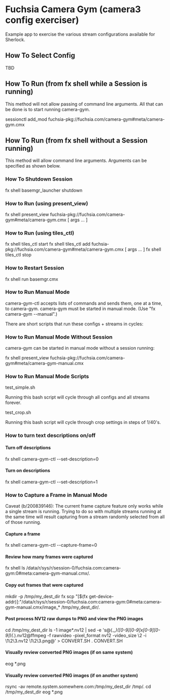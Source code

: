 # Fuchsia Camera Gym (camera3 config exerciser)
Example app to exercise the various stream configurations available for Sherlock.

## How To Select Config

TBD

## How To Run (from fx shell while a Session is running)
This method will not allow passing of command line arguments.
All that can be done is to start running camera-gym.

sessionctl add_mod fuchsia-pkg://fuchsia.com/camera-gym#meta/camera-gym.cmx

## How To Run (from fx shell without a Session running)
This method will allow command line arguments.
Arguments can be specified as shown below.

### How To Shutdown Session

fx shell basemgr_launcher shutdown

### How to Run (using present_view)

fx shell present_view fuchsia-pkg://fuchsia.com/camera-gym#meta/camera-gym.cmx [ args ... ]

### How to Run (using tiles_ctl)

fx shell tiles_ctl start
fx shell tiles_ctl add fuchsia-pkg://fuchsia.com/camera-gym#meta/camera-gym.cmx [ args ... ]
fx shell tiles_ctl stop

### How to Restart Session

fx shell run basemgr.cmx

### How to Run Manual Mode

camera-gym-ctl accepts lists of commands and sends them, one at a time, to camera-gym.
camera-gym must be started in manual mode. (Use "fx camera-gym --manual".)

There are short scripts that run these configs + streams in cycles:

### How to Run Manual Mode Without Session

camera-gym can be started in manual mode without a session running:

fx shell present_view fuchsia-pkg://fuchsia.com/camera-gym#meta/camera-gym-manual.cmx

### How to Run Manual Mode Scripts

test_simple.sh

  Running this bash script will cycle through all configs and all streams forever.

test_crop.sh

  Running this bash script will cycle through crop settings in steps of 1/40's.

### How to turn text descriptions on/off

#### Turn off descriptions
fx shell camera-gym-ctl --set-description=0

#### Turn on descriptions
fx shell camera-gym-ctl --set-description=1

### How to Capture a Frame in Manual Mode

Caveat (b/200839146): The current frame capture feature only works while a single stream is running.
Trying to do so with multiple streams running at the same time will result capturing from a stream
randomly selected from all of those running.

#### Capture a frame
fx shell camera-gym-ctl --capture-frame=0

#### Review how many frames were captured
fx shell ls /data/r/sys/r/session-0/fuchsia.com:camera-gym:0#meta:camera-gym-manual.cmx/.

#### Copy out frames that were captured
mkdir -p /tmp/my_dest_dir
fx scp "[$(fx get-device-addr)]:"/data/r/sys/r/session-0/fuchsia.com:camera-gym:0#meta:camera-gym-manual.cmx/image_\* /tmp/my_dest_dir/.

#### Post process NV12 raw dumps to PNG and view the PNG images
cd /tmp/my_dest_dir
ls -1 image*.nv12 | sed -e 's@\(.*_\)\([0-9][0-9]*x[0-9][0-9]*\)\(.*\).nv12@ffmpeg -f rawvideo -pixel_format nv12 -video_size \2 -i \1\2\3.nv12 \1\2\3.png@' > CONVERT.SH
. CONVERT.SH

#### Visually review converted PNG images (if on same system)

eog *.png

#### Visually review converted PNG images (if on another system)

rsync -av remote.system.somewhere.com:/tmp/my_dest_dir /tmp/.
cd /tmp/my_dest_dir
eog *.png
